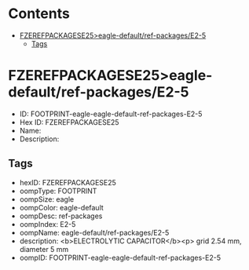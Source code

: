 



Contents
========

* [FZEREFPACKAGESE25>eagle-default/ref-packages/E2-5](#fzerefpackagese25eagle-defaultref-packagese2-5)
	* [Tags](#tags)

# FZEREFPACKAGESE25>eagle-default/ref-packages/E2-5

- ID: FOOTPRINT-eagle-eagle-default-ref-packages-E2-5
- Hex ID: FZEREFPACKAGESE25
- Name: 
- Description: 

## Tags

- hexID: FZEREFPACKAGESE25
- oompType: FOOTPRINT
- oompSize: eagle
- oompColor: eagle-default
- oompDesc: ref-packages
- oompIndex: E2-5
- oompName: eagle-default/ref-packages/E2-5
- description: &lt;b&gt;ELECTROLYTIC CAPACITOR&lt;/b&gt;&lt;p&gt;&#xD;
grid 2.54 mm, diameter 5 mm
- oompID: FOOTPRINT-eagle-eagle-default-ref-packages-E2-5
